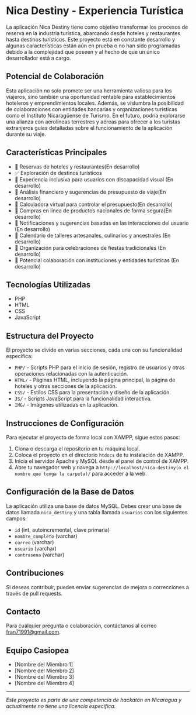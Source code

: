 # Nica Destiny - Experiencia Turística

La aplicación Nica Destiny tiene como objetivo transformar los procesos de reserva en la industria turística, abarcando desde hoteles y restaurantes hasta destinos turísticos. Este proyecto está en constante desarrollo y algunas características están aún en prueba o no han sido programadas debido a la complejidad que poseen y al hecho de que un único desarrollador está a cargo.

## Potencial de Colaboración

Esta aplicación no solo promete ser una herramienta valiosa para los viajeros, sino también una oportunidad rentable para establecimientos hoteleros y emprendimientos locales. Además, se vislumbra la posibilidad de colaboraciones con entidades bancarias y organizaciones turísticas como el Instituto Nicaragüense de Turismo. En el futuro, podría explorarse una alianza con aerolíneas terrestres y aéreas para ofrecer a los turistas extranjeros guías detalladas sobre el funcionamiento de la aplicación durante su viaje.

## Características Principales

- 🚧 Reservas de hoteles y restaurantes(En desarrollo)
- ✅ Exploración de destinos turísticos
- 🚧 Experiencia inclusiva para usuarios con discapacidad visual (En desarrollo)
- 🚧 Análisis financiero y sugerencias de presupuesto de viaje(En desarrollo)
- 🚧 Calculadora virtual para controlar el presupuesto(En desarrollo)
- 🚧 Compras en línea de productos nacionales de forma segura(En desarrollo)
- 🚧 Notificaciones y sugerencias basadas en las interacciones del usuario (En desarrollo)
- 🚧 Calendario de talleres artesanales, culinarios y ancestrales (En desarrollo)
- 🚧 Organización para celebraciones de fiestas tradicionales (En desarrollo)
- 🚧 Potencial colaboración con instituciones y entidades turísticas (En desarrollo)

## Tecnologías Utilizadas

- PHP
- HTML
- CSS
- JavaScript

## Estructura del Proyecto

El proyecto se divide en varias secciones, cada una con su funcionalidad específica:

- `PHP/` - Scripts PHP para el inicio de sesión, registro de usuarios y otras operaciones relacionadas con la autenticación.
- `HTML/` - Páginas HTML, incluyendo la página principal, la página de hoteles y otras secciones de la aplicación.
- `CSS/` - Estilos CSS para la presentación y diseño de la aplicación.
- `JS/` - Scripts JavaScript para la funcionalidad interactiva.
- `IMG/` - Imágenes utilizadas en la aplicación.

## Instrucciones de Configuración

Para ejecutar el proyecto de forma local con XAMPP, sigue estos pasos:

1. Clona o descarga el repositorio en tu máquina local.
2. Coloca el proyecto en el directorio `htdocs` de tu instalación de XAMPP.
3. Inicia el servidor Apache y MySQL desde el panel de control de XAMPP.
4. Abre tu navegador web y navega a `http://localhost/nica-destiny(o el nombre que tenga la carpeta)/` para acceder a la web.

## Configuración de la Base de Datos

La aplicación utiliza una base de datos MySQL. Debes crear una base de datos llamada `nica_destiny` y una tabla llamada `usuarios` con los siguientes campos:

- `id` (int, autoincremental, clave primaria)
- `nombre_completo` (varchar)
- `correo` (varchar)
- `usuario` (varchar)
- `contrasena` (varchar)

## Contribuciones

Si deseas contribuir, puedes enviar sugerencias de mejora o correcciones a través de pull requests.

## Contacto

Para cualquier pregunta o colaboración, contáctanos al correo [fran71991@gmail.com](mailto:fran71991@gmail.com).

## Equipo Casiopea
- [Nombre del Miembro 1]
- [Nombre del Miembro 2]
- [Nombre del Miembro 3]
- [Nombre del Miembro 4]

---

*Este proyecto es parte de una competencia de hackatón en Nicaragua y actualmente no tiene una licencia específica.*





